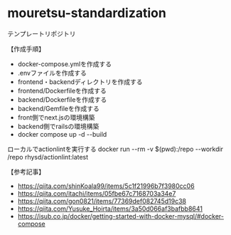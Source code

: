 # mouretsu-standardization
テンプレートリポジトリ

【作成手順】
* docker-compose.ymlを作成する
* .envファイルを作成する
* frontend・backendディレクトリを作成する
* frontend/Dockerfileを作成する
* backend/Dockerfileを作成する
* backend/Gemfileを作成する
* front側でnext.jsの環境構築
* backend側でrailsの環境構築
* docker compose up -d --build

ローカルでactionlintを実行する
docker run --rm -v $(pwd):/repo --workdir /repo rhysd/actionlint:latest

【参考記事】
* https://qiita.com/shinKoala99/items/5c1f21996b7f3980cc06
* https://qiita.com/itachi/items/05fbe67c7168703a34e7
* https://qiita.com/gon0821/items/77369def082745d19c38
* https://qiita.com/Yusuke_Hoirta/items/3a50d066af3bafbb8641
* https://isub.co.jp/docker/getting-started-with-docker-mysql/#docker-compose